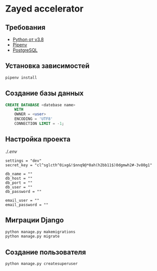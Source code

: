 # Zayed accelerator

## Требования

* [Python от v3.8](https://www.python.org/downloads/)
* [Pipenv](https://github.com/pypa/pipenv)
* [PostgreSQL](https://www.postgresql.org/download/)

## Установка зависимостей

```bash
pipenv install
```

## Создание базы данных

```sql
CREATE DATABASE <datebase name>
    WITH 
    OWNER = <user>
    ENCODING = 'UTF8'
    CONNECTION LIMIT = -1;
```

## Настройка проекта

./*.env*

```env
settings = "dev"
secret_key = "cl^sglcth^0ixg&!$nnq9@*0ah(h2bb11$)0dgmwh2#-3v80g1"

db_name = ""
db_host = ""
db_port = ""
db_user = ""
db_password = ""

email_user = ""
email_password = ""
```

## Миграции Django

```bash
python manage.py makemigrations
python manage.py migrate
```

## Создание пользователя

```bash
python manage.py createsuperuser
```
